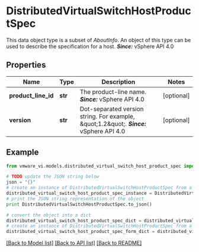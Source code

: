 # DistributedVirtualSwitchHostProductSpec

This data object type is a subset of *AboutInfo*.  An object of this type can be used to describe the specification for a host.  ***Since:*** vSphere API 4.0 

## Properties
Name | Type | Description | Notes
------------ | ------------- | ------------- | -------------
**product_line_id** | **str** | The product-line name.  ***Since:*** vSphere API 4.0  | [optional] 
**version** | **str** | Dot-separated version string.  For example, \&quot;1.2\&quot;.  ***Since:*** vSphere API 4.0  | [optional] 

## Example

```python
from vmware_vi.models.distributed_virtual_switch_host_product_spec import DistributedVirtualSwitchHostProductSpec

# TODO update the JSON string below
json = "{}"
# create an instance of DistributedVirtualSwitchHostProductSpec from a JSON string
distributed_virtual_switch_host_product_spec_instance = DistributedVirtualSwitchHostProductSpec.from_json(json)
# print the JSON string representation of the object
print DistributedVirtualSwitchHostProductSpec.to_json()

# convert the object into a dict
distributed_virtual_switch_host_product_spec_dict = distributed_virtual_switch_host_product_spec_instance.to_dict()
# create an instance of DistributedVirtualSwitchHostProductSpec from a dict
distributed_virtual_switch_host_product_spec_form_dict = distributed_virtual_switch_host_product_spec.from_dict(distributed_virtual_switch_host_product_spec_dict)
```
[[Back to Model list]](../README.md#documentation-for-models) [[Back to API list]](../README.md#documentation-for-api-endpoints) [[Back to README]](../README.md)


